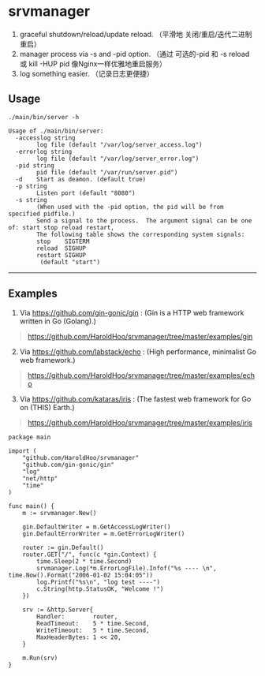 # srvmanager
1. graceful shutdown/reload/update reload. （平滑地 关闭/重启/迭代二进制重启）
2. manager process via -s and -pid option. （通过 可选的-pid 和 -s reload 或 kill -HUP pid 像Nginx一样优雅地重启服务）
3. log something easier. （记录日志更便捷）

## Usage
```
./main/bin/server -h

Usage of ./main/bin/server:
  -accesslog string
    	log file (default "/var/log/server_access.log")
  -errorlog string
    	log file (default "/var/log/server_error.log")
  -pid string
    	pid file (default "/var/run/server.pid")
  -d	Start as deamon. (default true)
  -p string
    	Listen port (default "8080")
  -s string
    	(When used with the -pid option, the pid will be from specified pidfile.)
    	Send a signal to the process.  The argument signal can be one of: start stop reload restart,
    	The following table shows the corresponding system signals:
    	stop	SIGTERM
    	reload	SIGHUP
    	restart	SIGHUP
    	 (default "start")
```

---

## Examples
   1. Via https://github.com/gin-gonic/gin : (Gin is a HTTP web framework written in Go (Golang).)
   > https://github.com/HaroldHoo/srvmanager/tree/master/examples/gin
   2. Via https://github.com/labstack/echo : (High performance, minimalist Go web framework.)
   > https://github.com/HaroldHoo/srvmanager/tree/master/examples/echo
   3. Via https://github.com/kataras/iris : (The fastest web framework for Go on (THIS) Earth.)
   > https://github.com/HaroldHoo/srvmanager/tree/master/examples/iris

```
package main

import (
	"github.com/HaroldHoo/srvmanager"
	"github.com/gin-gonic/gin"
	"log"
	"net/http"
	"time"
)

func main() {
	m := srvmanager.New()

	gin.DefaultWriter = m.GetAccessLogWriter()
	gin.DefaultErrorWriter = m.GetErrorLogWriter()

	router := gin.Default()
	router.GET("/", func(c *gin.Context) {
		time.Sleep(2 * time.Second)
		srvmanager.Log(*m.ErrorLogFile).Infof("%s ---- \n", time.Now().Format("2006-01-02 15:04:05"))
		log.Printf("%s\n", "log test ----")
		c.String(http.StatusOK, "Welcome !")
	})

	srv := &http.Server{
		Handler:        router,
		ReadTimeout:    5 * time.Second,
		WriteTimeout:   5 * time.Second,
		MaxHeaderBytes: 1 << 20,
	}

	m.Run(srv)
}
```
